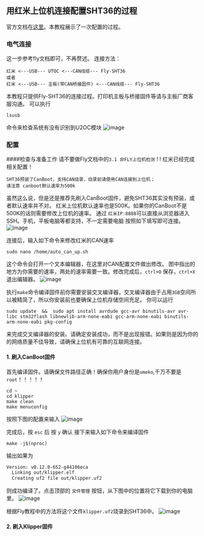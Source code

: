 ## 用红米上位机连接配置SHT36的过程

官方文档在[这里](https://mellow.klipper.cn/#/board/fly_shtadxl/README)。本教程展示了一次配置的过程。

### 电气连接

这一步参考fly文档即可，不再赘述。
连接方法：

    红米 <---USB--- UTOC <---CAN线缆--- Fly-SHT36
    或者
    红米 <---USB--- 主板(带CAN桥接固件) <---CAN线缆--- Fly-SHT36

本教程只提供Fly-SHT36的连接过程。打印机主板与桥接固件等请与主板厂商客服沟通。
可以执行

    lsusb
命令来检查系统有没有识别到U2OC模块
![image](https://github.com/user-attachments/assets/81536b19-9e1f-4085-a8ae-5361e698bb43)

### 配置

####检查与准备工作
请不要做Fly文档中的`3.1 非FLY上位机检测` ! ! 红米已经完成相关配置！

```
SHT36预装了CanBoot，支持CAN烧录，烧录前请使用CAN连接到上位机；
请注意 canboot默认速率为500k
```
虽然这么说，但是还是推荐先刷入CanBoot固件，避免SHT36其实没有预装，或者默认速率并不对。
红米上位机默认速率也是500K。如果你的CanBoot不是500K的话则需要修改上位机的速率。
通过 `红米IP:8888`可以直接从浏览器进入SSH。手机，平板电脑等都支持，不一定需要电脑
按照如下填写即可连接。
![image](https://github.com/user-attachments/assets/bade9a1c-5514-4f77-acd0-5def942956c7)

连接后，输入如下命令来修改红米的CAN速率

    sudo nano /home/auto_can_up.sh
这个命令会打开一个文本编辑器，在这里对CAN配置文件做出修改。
图中指出的地方为你需要的速率，两处的速率需要一致。修改完成后，`ctrl+O` 保存，`ctrl+X` 退出编辑器。
![image](https://github.com/user-attachments/assets/a1e6ad50-c4e5-4c6f-bf09-d9a9b8c6af28)

执行`make`命令编译固件前你需要安装交叉编译器，交叉编译器由于占用`3GB`空间所以被精简了，所以你安装前也要确保上位机存储空间充足。
你可以运行

    sudo update  &&  sudo apt install avrdude gcc-avr binutils-avr avr-libc stm32flash libnewlib-arm-none-eabi gcc-arm-none-eabi binutils-arm-none-eabi pkg-config
来完成交叉编译器的安装。请确定安装成功，而不是出现报错。如果则是因为你的的网络质量不佳导致，请确保上位机有可靠的互联网连接。
#### 1. 刷入CanBoot固件
首先编译固件。请确保文件路径正确！确保你用户身份是`umeko`,千万不要是`root`！！！！！

    cd ~
    cd klipper
    make clean
    make menuconfig
按照下图的配置来输入
![image](https://github.com/user-attachments/assets/33228d2d-6e27-4d0a-b797-a87160e83d8d)

完成后，按 `esc` 后 按 `y` 确认
接下来输入如下命令来编译固件

    make -j$(nproc)

输出如果为
```bash
Version: v0.12.0-652-g44106eca
  Linking out/klipper.elf
  Creating uf2 file out/klipper.uf2
```
则成功编译了。点击顶部的 `文件管理` 按钮，从下图中的位置将它下载到你的电脑里。
![image](https://github.com/user-attachments/assets/0fcb770b-fd1b-4a03-8df1-d7c28ed1037c)

根据Fly教程中的方法将这个文件`klipper.uf2`烧录到SHT36中。
![image](https://github.com/user-attachments/assets/688ed1a5-3a74-45bd-8997-29d61a2e3d17)

#### 2. 刷入Klipper固件
